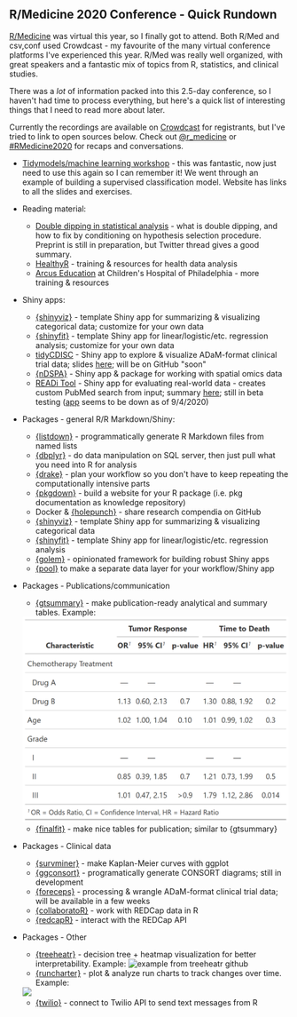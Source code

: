 ## **R/Medicine 2020 Conference - Quick Rundown**

[R/Medicine](https://events.linuxfoundation.org/r-medicine/) was virtual this year, so I finally got to attend. Both R/Med and csv,conf used Crowdcast - my favourite of the many virtual conference platforms I've experienced this year. R/Med was really well organized, with great speakers and a fantastic mix of topics from R, statistics, and clinical studies. 

There was a *lot* of information packed into this 2.5-day conference, so I haven't had time to process everything, but here's a quick list of interesting things that I need to read more about later.

Currently the recordings are available on [Crowdcast](https://www.crowdcast.io/e/rmedicine2020) for registrants, but I've tried to link to open sources below. Check out [@r_medicine](https://twitter.com/r_medicine) or [#RMedicine2020](https://twitter.com/hashtag/RMedicine2020) for recaps and conversations. 

* [Tidymodels/machine learning workshop](https://tmv.netlify.app/site/) - this was fantastic, now just need to use this again so I can remember it! We went through an example of building a supervised classification model. Website has links to all the slides and exercises.

* Reading material:
    * [Double dipping in statistical analysis](https://twitter.com/lucylgao/status/1299763664644313089) - what is double dipping, and how to fix by conditioning on hypothesis selection procedure. Preprint is still in preparation, but Twitter thread gives a good summary.
    * [HealthyR](https://healthyr.surgicalinformatics.org/) - training & resources for health data analysis
    * [Arcus Education](https://education.arcus.chop.edu/) at Children's Hospital of Philadelphia - more training & resources

* Shiny apps:
    * [{shinyviz}](https://github.com/riinuots/shinyviz) - template Shiny app for summarizing & visualizing categorical data; customize for your own data
    * [{shinyfit}](https://github.com/ewenharrison/shinyfit) - template Shiny app for linear/logistic/etc. regression analysis; customize for your own data
    * [tidyCDISC](https://nate884.shinyapps.io/tidyCDISC/) - Shiny app to explore & visualize ADaM-format clinical trial data; slides [here](https://rmed-tidycdisc.netlify.app/); will be on GitHub "soon"
    * [{nDSPA}](https://github.com/riyuebao/nDSPA) - Shiny app & package for working with spatial omics data
    * [READi Tool](https://github.com/btbeal/readi) - Shiny app for evaluating real-world data - creates custom PubMed search from input; summary [here](https://sop.washington.edu/choice/research/research-projects/readi/); still in beta testing ([app](http://34.210.151.228:3838/READi/) seems to be down as of 9/4/2020)

* Packages - general R/R Markdown/Shiny:
    * [{listdown}](https://github.com/kaneplusplus/listdown) - programmatically generate R Markdown files from named lists
    * [{dbplyr}](https://dbplyr.tidyverse.org/) - do data manipulation on SQL server, then just pull what you need into R for analysis
    * [{drake}](https://github.com/ropensci/drake) - plan your workflow so you don't have to keep repeating the computationally intensive parts
    * [{pkgdown}](https://pkgdown.r-lib.org/) - build a website for your R package (i.e. pkg documentation as knowledge repository)
    * Docker & [{holepunch}](https://github.com/karthik/holepunch) - share research compendia on GitHub
    * [{shinyviz}](https://github.com/riinuots/shinyviz) - template Shiny app for summarizing & visualizing categorical data
    * [{shinyfit}](https://github.com/ewenharrison/shinyfit) - template Shiny app for linear/logistic/etc. regression analysis
    * [{golem}](https://github.com/ThinkR-open/golem) - opinionated framework for building robust Shiny apps
    * [{pool}](https://github.com/rstudio/pool) to make a separate data layer for your workflow/Shiny app

* Packages - Publications/communication
    * [{gtsummary}](https://github.com/ddsjoberg/gtsummary) - make publication-ready analytical and summary tables. Example:
    <img src="https://github.com/ddsjoberg/gtsummary/raw/master/man/figures/README-tbl_merge_ex1-1.png" width="500" />
    
    * [{finalfit}](https://github.com/ewenharrison/finalfit/blob/master/README.md) - make nice tables for publication; similar to {gtsummary}

* Packages - Clinical data
   * [{survminer}](https://github.com/kassambara/survminer) - make Kaplan-Meier curves with ggplot
    * [{ggconsort}](https://github.com/higgi13425/ggconsort/) - programatically generate CONSORT diagrams; still in development
    * [{foreceps}](https://github.com/kaneplusplus/foreceps) - processing & wrangle ADaM-format clinical trial data; will be available in a few weeks
    * [{collaboratoR}](https://github.com/kamclean/collaborator) - work with REDCap data in R
    * [{redcapR}](https://github.com/OuhscBbmc/REDCapR) - interact with the REDCap API

* Packages - Other
    * [{treeheatr}](https://trang1618.github.io/treeheatr/) - decision tree + heatmap visualization for better interpretability. Example:
    ![example from treeheatr github](https://trang1618.github.io/treeheatr/reference/figures/unnamed-chunk-4-1.png)
    * [{runcharter}](https://github.com/johnmackintosh/runcharter) - plot & analyze run charts to track changes over time. Example:
    <img src="https://github.com/johnmackintosh/runcharter/raw/master/man/figures/runs_below-1.png" width="500" />
    
    * [{twilio}](https://github.com/seankross/twilio) - connect to Twilio API to send text messages from R    
    






